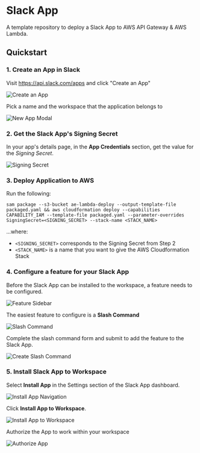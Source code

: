 # Slack App

A template repository to deploy a Slack App to AWS API Gateway & AWS Lambda.

## Quickstart

### 1. Create an App in Slack

Visit https://api.slack.com/apps and click "Create an App"

![Create an App](.github/create_an_app.png)

Pick a name and the workspace that the application belongs to

![New App Modal](.github/new_app_modal.png)

### 2. Get the Slack App's Signing Secret

In your app's details page, in the **App Credentials** section, get the value for the *Signing Secret*.

![Signing Secret](.github/signing_secret.png)

### 3. Deploy Application to AWS

Run the following:

```
sam package --s3-bucket ae-lambda-deploy --output-template-file packaged.yaml && aws cloudformation deploy --capabilities CAPABILITY_IAM --template-file packaged.yaml --parameter-overrides SigningSecret=<SIGNING_SECRET> --stack-name <STACK_NAME>
```

...where: 
- `<SIGNING_SECRET>` corresponds to the Signing Secret from Step 2
- `<STACK_NAME>` is a name that you want to give the AWS Cloudformation Stack


### 4. Configure a feature for your Slack App

Before the Slack App can be installed to the workspace, a feature needs to be configured.

![Feature Sidebar](.github/feature_sidebar.png)

The easiest feature to configure is a **Slash Command**

![Slash Command](.github/add_slash_command.png)

Complete the slash command form and submit to add the feature to the Slack App.

![Create Slash Command](.github/create_slash_command.png)


### 5. Install Slack App to Workspace

Select **Install App** in the Settings section of the Slack App dashboard.

![Install App Navigation](.github/install_app_navigation.png)

Click **Install App to Workspace**.

![Install App to Workspace](.github/install_app_to_workspace.png)

Authorize the App to work within your workspace

![Authorize App](.github/authorize_app.png)
